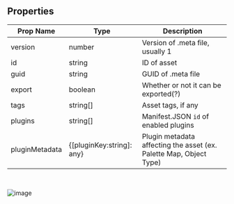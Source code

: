## Properties

| Prop Name | Type | Description |
| --------------------- | ------ | ------------------- |
| version | number | Version of .meta file, usually 1 |
| id | string | ID of asset |
| guid | string | GUID of .meta file |
| export | boolean | Whether or not it can be exported(?) |
| tags | string[] | Asset tags, if any |
| plugins | string[] | Manifest.JSON `id` of enabled plugins |
| pluginMetadata | {[pluginKey:string]: any} | Plugin metadata affecting the asset (ex. Palette Map, Object Type) |

<br/>

![image](https://github.com/user-attachments/assets/49874657-258e-4d0f-a8dc-fae3dcbaf357)



